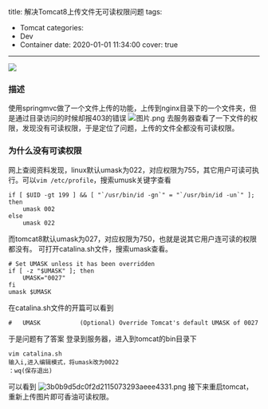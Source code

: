 title: 解决Tomcat8上传文件无可读权限问题
tags:
  - Tomcat
categories:
  - Dev
  - Container
date: 2020-01-01 11:34:00
cover: true

---

![](https://cdn.jsdelivr.net/gh/coder-lida/CDN/img/tomcat.jpg)
<!-- more -->
### 描述
使用springmvc做了一个文件上传的功能，上传到nginx目录下的一个文件夹，但是通过目录访问的时候却报403的错误
![图片.png](https://imgconvert.csdnimg.cn/aHR0cHM6Ly91cGxvYWQtaW1hZ2VzLmppYW5zaHUuaW8vdXBsb2FkX2ltYWdlcy8xMjU1MzI0OS00YTE5NGE0OTNmOTdmYzkxLnBuZw?x-oss-process=image/format,png)
去服务器查看了一下文件的权限，发现没有可读权限，于是定位了问题，上传的文件全都没有可读权限。

### 为什么没有可读权限
网上查阅资料发现，linux默认umask为022，对应权限为755，其它用户可读可执行。可以`vim /etc/profile`，搜索umusk关键字查看
```
if [ $UID -gt 199 ] && [ "`/usr/bin/id -gn`" = "`/usr/bin/id -un`" ]; then
    umask 002
else
    umask 022
```
而tomcat8默认umask为027，对应权限为750，也就是说其它用户连可读的权限都没有。
可打开catalina.sh文件，搜索umask查看。
```
# Set UMASK unless it has been overridden
if [ -z "$UMASK" ]; then
    UMASK="0027"
fi
umask $UMASK
```
在catalina.sh文件的开篇可以看到
```
#   UMASK           (Optional) Override Tomcat's default UMASK of 0027
```
于是问题有了答案
登录到服务器，进入到tomcat的bin目录下
```
vim catalina.sh
输入i,进入编辑模式，将umask改为0022
：wq(保存退出)
```
可以看到
![3b0b9d5dc0f2d2115073293aeee4331.png](https://imgconvert.csdnimg.cn/aHR0cHM6Ly91cGxvYWQtaW1hZ2VzLmppYW5zaHUuaW8vdXBsb2FkX2ltYWdlcy8xMjU1MzI0OS00ZjU1N2JlN2UzMTVlMzE0LnBuZw?x-oss-process=image/format,png)
接下来重启tomcat，重新上传图片即可香油可读权限。


